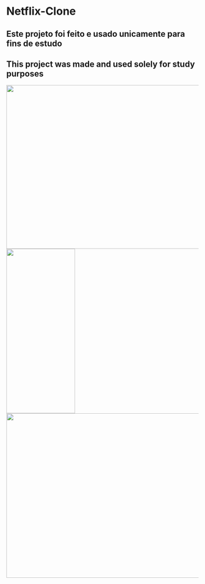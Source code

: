 # Netflix-Clone

## Este projeto foi feito e usado unicamente para fins de estudo
## This project was made and used solely for study purposes



<img height="428" width="574" src="https://media.discordapp.net/attachments/1108011461999079467/1114998800604463155/Captura_de_Tela_2023-06-04_as_16.26.57.png?width=1276&height=936" >
</div>



<img height="430" width="180" src="https://media.discordapp.net/attachments/1108011461999079467/1114999192885137438/Captura_de_Tela_2023-06-04_as_16.28.12.png?width=440&height=936" >
</div>

<img height="430" width="574" src="" >
</div>


